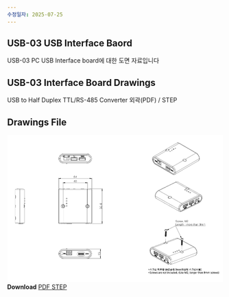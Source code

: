 ```yaml
---
수정일자: 2025-07-25
---
```

## USB-03 USB Interface Baord
USB-03 PC USB Interface board에 대한 도면 자료입니다

## USB-03 Interface Board Drawings
USB to Half Duplex TTL/RS-485 Converter 외곽(PDF) / STEP

## Drawings File
![usb03 screw assemble](./data/usb03-screw-asb.png)
**Download**  <a class="downloadbtn" href="./data/USB03_Screw-asb.pdf" download> PDF </a> <a  class="downloadbtn" href="./data/USB03.DXF" download> STEP </a>   
